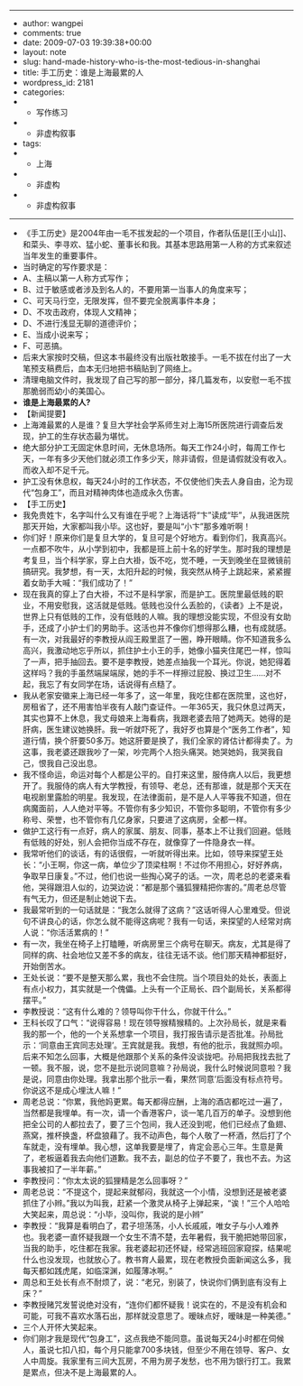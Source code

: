 - ---
- author: wangpei
- comments: true
- date: 2009-07-03 19:39:38+00:00
- layout: note
- slug: hand-made-history-who-is-the-most-tedious-in-shanghai
- title: 手工历史：谁是上海最累的人
- wordpress_id: 2181
- categories:
- - 写作练习
- - 非虚构叙事
- tags:
- - 上海
- - 非虚构
- - 非虚构叙事
- ---
- 《手工历史》是2004年由一毛不拔发起的一个项目，作者队伍是[[王小山]]、和菜头、李寻欢、猛小蛇、董事长和我。其基本思路用第一人称的方式来叙述当年发生的重要事件。
- 当时确定的写作要求是：
- A、主稿以第一人称方式写作；
- B、过于敏感或者涉及到名人的，不要用第一当事人的角度来写；
- C、可天马行空，无限发挥，但不要完全脱离事件本身；
- D、不攻击政府，体现人文精神；
- D、不进行浅显无聊的道德评价；
- E、当成小说来写；
- F、可恶搞。
- 后来大家按时交稿，但这本书最终没有出版社敢接手。一毛不拔在付出了一大笔预支稿费后，血本无归地把书稿贴到了网络上。
- 清理电脑文件时，我发现了自己写的那一部分，择几篇发布，以安慰一毛不拔那脆弱而幼小的美国心。
- **谁是上海最累的人?**
- 【新闻提要】
- 上海滩最累的人是谁？复旦大学社会学系师生对上海15所医院进行调查后发现，护工的生存状态最为堪忧。
- 绝大部分护工无固定休息时间，无休息场所。每天工作24小时，每周工作七天，一年有多少天他们就必须工作多少天，除非请假，但是请假就没有收入。而收入却不足千元。
- 护工没有休息权，每天24小时的工作状态，不仅使他们失去人身自由，沦为现代“包身工”，而且对精神肉体也造成永久伤害。
- 【手工历史】
- 我免贵姓卞，名字叫什么又有谁在乎呢？上海话将“卞”读成“毕”，从我进医院那天开始，大家都叫我小毕。这也好，要是叫“小卞”那多难听啊！
- 你们好！原来你们是复旦大学的，复旦可是个好地方。看到你们，我真高兴。一点都不吹牛，从小学到初中，我都是班上前十名的好学生。那时我的理想是考复旦，当个科学家，穿上白大褂，饭不吃，觉不睡，一天到晚坐在显微镜前搞研究。我梦想，有一天，太阳升起的时候，我突然从椅子上跳起来，紧紧握着女助手大喊：“我们成功了！”
- 现在我真的穿上了白大褂，不过不是科学家，而是护工。医院里最低贱的职业，不用安慰我，这活就是低贱。低贱也没什么丢脸的，《读者》上不是说，世界上只有低贱的工作，没有低贱的人嘛。我的理想没能实现，不但没有女助手，还成了小护士们的男助手。这活也并不像你们想得那么糟，也有成就感。有一次，对我最好的李教授从阎王殿里逛了一圈，睁开眼睛。你不知道我多么高兴，我激动地忘乎所以，抓住护士小王的手，她像小猫夹住尾巴一样，惊叫了一声，把手抽回去。要不是李教授，她差点抽我一个耳光。你说，她犯得着这样吗？我的手虽然端屎端尿，她的手不一样擦过屁股、换过卫生……对不起，我忘了有女同学在场，话说得有点糙了。
- 我从老家安徽来上海已经一年多了，这一年里，我吃住都在医院里，这也好，房租省了，还不用害怕半夜有人敲门查证件。一年365天，我只休息过两天，其实也算不上休息，我丈母娘来上海看病，我跟老婆去陪了她两天。她得的是肝病，医生建议她换肝。我一听就吓死了，我好歹也算是个“医务工作者”，知道行情，换个肝要50多万。她这肝要是换了，我们全家的肾估计都得卖了。为这事，我老婆还跟我吵了一架，吵完两个人抱头痛哭。她哭她妈，我哭我自己，恨我自己没出息。
- 我不怪命运，命运对每个人都是公平的。自打来这里，服侍病人以后，我更想开了。我服侍的病人有大学教授，有领导、老总，还有那谁，就是那个天天在电视剧里露脸的明星。我发现，在法律面前，是不是人人平等我不知道，但在病魔面前，人人绝对平等。不管你有多少知识，不管你多聪明，不管你有多少称号、荣誉，也不管你有几亿身家，只要进了这病房，全都一样。
- 做护工这行有一点好，病人的家属、朋友、同事，基本上不让我们回避。低贱有低贱的好处，别人会把你当成不存在，就像穿了一件隐身衣一样。
- 我常听他们的谈话，有的话很假，一听就听得出来。比如，领导来探望王处长：“小王啊，你这一病，单位少了顶梁柱啊！不过你不用担心，好好养病，争取早日康复。”不过，他们也说一些掏心窝子的话。一次，周老总的老婆来看他，哭得跟泪人似的，边哭边说：“都是那个骚狐狸精把你害的。”周老总尽管有气无力，但还是制止她说下去。
- 我最常听到的一句话就是：“我怎么就得了这病？”这话听得人心里难受。但说句不讲良心的话，你怎么就不能得这病呢？我有一句话，来探望的人经常对病人说：“你活活累病的！”
- 有一次，我坐在椅子上打瞌睡，听病房里三个病号在聊天。病友，尤其是得了同样的病、社会地位又差不多的病友，往往无话不谈。他们那天精神都挺好，开始倒苦水。
- 王处长说：“要不是整天那么累，我也不会住院。当个项目处的处长，表面上有点小权力，其实就是一个傀儡。上头有一个正局长、四个副局长，关系都得摆平。”
- 李教授说：“这有什么难的？领导叫你干什么，你就干什么。”
- 王科长叹了口气：“说得容易！现在领导猴精猴精的。上次孙局长，就是来看我的那一个，他的一个关系想拿一个项目，我打报告请示是否批准。孙局批示：‘同意由王宾同志处理’。王宾就是我。我想，有他的批示，我就照办呗。后来不知怎么回事，大概是他跟那个关系的条件没谈拢吧。孙局把我找去批了一顿。我不服，说，您不是批示说同意嘛？孙局说，我什么时候说同意啦？我是说，同意由你处理。我拿出那个批示一看，果然‘同意’后面没有标点符号。你说这不是成心埋汰人嘛！”
- 周老总说：“你累，我他妈更累。每天都得应酬，上海的酒店都吃过一遍了，当然都是我埋单。有一次，请一个香港客户，谈一笔几百万的单子。没想到他把全公司的人都拉去了，要了三个包间，我人还没到呢，他们已经点了鱼翅、燕窝，推杯换盏，杯盘狼藉了。我不动声色，每个人敬了一杯酒，然后打了个车就走，没有埋单。我心想，这单我要是埋了，肯定会恶心三年。生意是黄了，老板逼着我去向他们道歉。我不去，副总的位子不要了，我也不去。为这事我被扣了一半年薪。”
- 李教授问：“你太太说的狐狸精是怎么回事呀？”
- 周老总说：“不提这个，提起来就郁闷，我就这一个小情，没想到还是被老婆抓住了小辫。”我以为叫我，赶紧一个激灵从椅子上弹起来，“诶！”三个人哈哈大笑起来，周总说：“小毕，没叫你，我说的是小辫”
- 李教授：“我算是看明白了，君子坦荡荡，小人长戚戚，唯女子与小人难养也。我老婆一直怀疑我跟一个女生不清不楚，去年暑假，我干脆把她带回家，当我的助手，吃住都在我家。我老婆起初还怀疑，经常逃班回家窥探，结果呢什么也没发现，也就放心了。教书育人最累，现在老教授负面新闻这么多，我每天都如践虎尾，如临深渊，如履薄冰啊。”
- 周总和王处长有点不耐烦了，说：“老兄，别装了，快说你们俩到底有没有上床？”
- 李教授赌咒发誓说绝对没有，“连你们都怀疑我！说实在的，不是没有机会和可能，可我不喜欢水落石出，那样就没意思了。暧昧点好，暧昧是一种美德。”
- 三个人开怀大笑起来。
- 你们刚才我是现代“包身工”，这点我绝不能同意。虽说每天24小时都在伺候人，虽说七扣八扣，每个月只能拿700多块钱，但至少不用在领导、客户、女人中周旋。我家里有三间大瓦房，不用为房子发愁，也不用为银行打工。我累是累点，但决不是上海最累的人。
